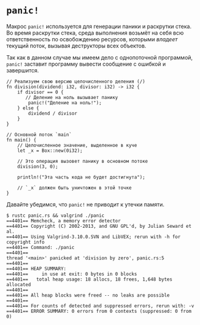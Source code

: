 # `panic!`

Макрос `panic!` используется для генерации паники и раскрутки стека. Во время раскрутки стека, среда выполнения возьмёт на себя всю ответственность по освобождению ресурсов, которыми *владеет* текущий поток, вызывая деструкторы всех объектов.

Так как в данном случае мы имеем дело с однопоточной программой, `panic!` заставит программу вывести сообщение с ошибкой и завершится.

```rust,editable,ignore,mdbook-runnable
// Реализуем свою версию целочисленного деления (/)
fn division(dividend: i32, divisor: i32) -> i32 {
    if divisor == 0 {
       // Деление на ноль вызывает панику
        panic!("Деление на ноль!");
    } else {
        dividend / divisor
    }
}

// Основной поток `main`
fn main() {
    // Целочисленное значение, выделенное в куче
    let _x = Box::new(0i32);

    // Это операция вызовет панику в основном потоке
    division(3, 0);

    println!("Эта часть кода не будет достигнута");

    // `_x` должен быть уничтожен в этой точке
}
```

Давайте убедимся, что `panic!` не приводит к утечки памяти.

```shell
$ rustc panic.rs && valgrind ./panic
==4401== Memcheck, a memory error detector
==4401== Copyright (C) 2002-2013, and GNU GPL'd, by Julian Seward et al.
==4401== Using Valgrind-3.10.0.SVN and LibVEX; rerun with -h for copyright info
==4401== Command: ./panic
==4401==
thread '<main>' panicked at 'division by zero', panic.rs:5
==4401==
==4401== HEAP SUMMARY:
==4401==     in use at exit: 0 bytes in 0 blocks
==4401==   total heap usage: 18 allocs, 18 frees, 1,648 bytes allocated
==4401==
==4401== All heap blocks were freed -- no leaks are possible
==4401==
==4401== For counts of detected and suppressed errors, rerun with: -v
==4401== ERROR SUMMARY: 0 errors from 0 contexts (suppressed: 0 from 0)
```
